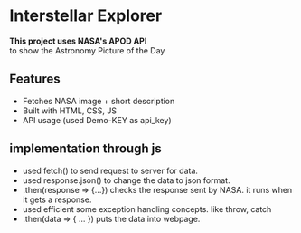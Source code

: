 #  Interstellar Explorer

**This project uses NASA's APOD API**  
to show the Astronomy Picture of the Day 

## Features
-  Fetches NASA image + short description
-  Built with HTML, CSS, JS
-  API usage (used Demo-KEY as api_key)

## implementation through js
- used fetch() to send request to server for data.
- used response.json() to change the data to json format.
- .then(response => {...}) checks the response sent by NASA. it runs when it gets a response.
- used efficient some exception handling concepts. like throw, catch
-  .then(data => { ... }) puts the data into webpage.
